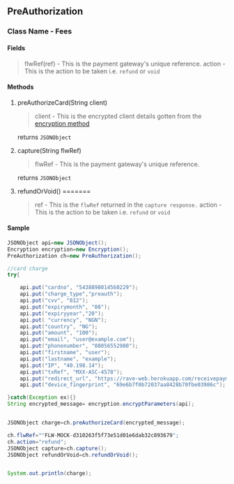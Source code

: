 ## PreAuthorization

### Class Name - Fees

 
#### Fields
 >flwRef(ref) - This is the payment gateway's unique reference.
 >action - This is the action to be taken i.e. `refund` or `void`
#### Methods
1. preAuthorizeCard(String client)

    >client - This is the encrypted client details gotten from the [encryption method](ENCRYPTION.md)

    returns `JSONObject`
    
2. capture(String flwRef)
    >flwRef - This is the payment gateway's unique reference.
    
    returns `JSONObject`
    

3. refundOrVoid()
=======
    >ref - This is the `flwRef` returned in the `capture response.`
    >action - This is the action to be taken i.e. `refund` or `void`
 
 
#### Sample

```java
JSONObject api=new JSONObject();
Encryption encryption=new Encryption();
PreAuthorization ch=new PreAuthorization();

//card charge
try{

    api.put("cardno", "5438898014560229");
    api.put("charge_type","preauth");
    api.put("cvv", "812");
    api.put("expirymonth", "08");
    api.put("expiryyear","20");
    api.put( "currency", "NGN");
    api.put("country", "NG");
    api.put("amount", "100");
    api.put("email", "user@example.com");
    api.put("phonenumber", "08056552980");
    api.put("firstname", "user");
    api.put("lastname", "example");
    api.put("IP", "40.198.14");
    api.put("txRef", "MXX-ASC-4578");
    api.put("redirect_url", "https://rave-web.herokuapp.com/receivepayment");
    api.put("device_fingerprint", "69e6b7f0b72037aa8428b70fbe03986c");

}catch(Exception ex){}
String encrypted_message= encryption.encryptParameters(api);


JSONObject charge=ch.preAuthorizeCard(encrypted_message);

ch.flwRef=""FLW-MOCK-d310263f5f73e51d01e6dab32c893679";
ch.action="refund";
JSONObject capture=ch.capture();
JSONObject refundOrVoid=ch.refundOrVoid();


System.out.println(charge);
```

